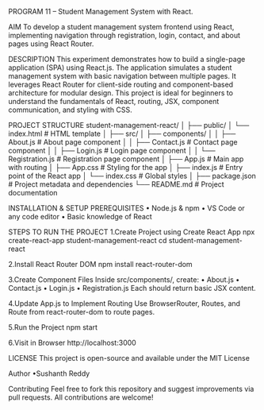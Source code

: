 PROGRAM 11 – Student Management System with React.

AIM
To develop a student management system frontend using React, implementing navigation through registration, login, contact, and about pages using React Router.

DESCRIPTION
This experiment demonstrates how to build a single-page application (SPA) using React.js. The application simulates a student management system with basic navigation between multiple pages. It leverages React Router for client-side routing and component-based architecture for modular design. This project is ideal for beginners to understand the fundamentals of React, routing, JSX, component communication, and styling with CSS.

PROJECT STRUCTURE
student-management-react/
│
├── public/
│   └── index.html           # HTML template
│
├── src/
│   ├── components/
│   │   ├── About.js         # About page component
│   │   ├── Contact.js       # Contact page component
│   │   ├── Login.js         # Login page component
│   │   └── Registration.js  # Registration page component
│   ├── App.js               # Main app with routing
│   ├── App.css              # Styling for the app
│   ├── index.js             # Entry point of the React app
│   └── index.css            # Global styles
│
├── package.json             # Project metadata and dependencies
└── README.md                # Project documentation


 

INSTALLATION & SETUP
PREREQUISITES
•	Node.js & npm
•	VS Code or any code editor
•	Basic knowledge of React

STEPS TO RUN THE PROJECT
1.Create Project using Create React App
npx create-react-app student-management-react
cd student-management-react

2.Install React Router DOM
npm install react-router-dom

3.Create Component Files
Inside src/components/, create:
•	About.js
•	Contact.js
•	Login.js
•	Registration.js
Each should return basic JSX content.

4.Update App.js to Implement Routing
Use BrowserRouter, Routes, and Route from react-router-dom to route pages.

5.Run the Project
npm start

6.Visit in Browser
http://localhost:3000

LICENSE
This project is open-source and available under the MIT License

Author
•Sushanth Reddy

Contributing
Feel free to fork this repository and suggest improvements via pull requests. All contributions are welcome!
